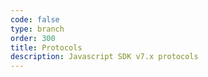 ```yaml
---
code: false
type: branch
order: 300
title: Protocols
description: Javascript SDK v7.x protocols
---
```

